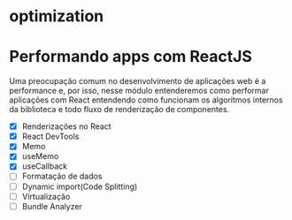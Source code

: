 # optimization
<h1>Performando apps com ReactJS</h1>

<p>Uma preocupação comum no desenvolvimento de aplicações web é a performance e, por isso, nesse módulo entenderemos como performar aplicações com React entendendo como funcionam os algoritmos internos da biblioteca e todo fluxo de renderização de componentes.</p>



- [x] Renderizações no React
- [x] React DevTools
- [x] Memo
- [x] useMemo
- [x] useCallback
- [ ] Formatação de dados
- [ ] Dynamic import(Code Splitting)
- [ ] Virtualização
- [ ] Bundle Analyzer
